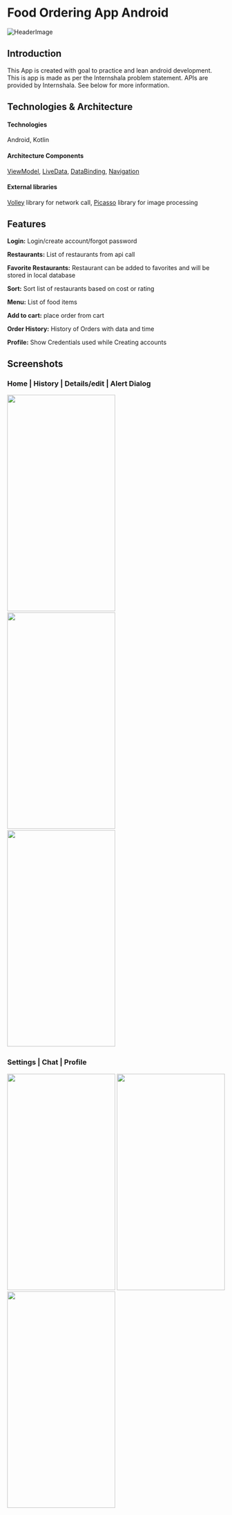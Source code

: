 # Food Ordering App Android
![HeaderImage](github_images/header.png)

## Introduction
This App is created with goal to practice and lean android development. This is app is made as per the Internshala problem statement. APIs are provided by Internshala.
See below for more information.

## Technologies & Architecture 

#### Technologies
Android, Kotlin

#### Architecture Components
[ViewModel](https://developer.android.com/topic/libraries/architecture/viewmodel), [LiveData](https://developer.android.com/topic/libraries/architecture/livedata), [DataBinding](https://developer.android.com/topic/libraries/data-binding), 
[Navigation](https://developer.android.com/guide/navigation/)

#### External libraries 
[Volley](https://google.github.io/volley/) library for network call,
[Picasso](https://square.github.io/picasso/) library for image processing 



## Features

**Login:** Login/create account/forgot password

**Restaurants:** List of restaurants from api call 

**Favorite Restaurants:** Restaurant can be added to favorites and will be stored in local database

**Sort:** Sort list of restaurants based on cost or rating

**Menu:** List of food items 

**Add to cart:** place order from cart 

**Order History:** History of Orders with data and time

**Profile:** Show Credentials used while Creating accounts 

## Screenshots

### Home | History | Details/edit | Alert Dialog 

<p align = "left" >
  <img width="250" height="500" src="git_images/home.jpg" > <img >  <img > <img >
  <img width="250" height="500"  src="git_images/history.jpg">  <img > <img > <img >
  <img width="250" height="500" src="git_images/details.jpg" >  <img > <img > <img >
  <ima width="250" height="500" src = "git_images/alert.jpg" > <img > <img > <img >
</p>

### Settings | Chat | Profile

<p align = "left" >
  <img width="250" height="500" src="github_images/settings.png">
  <img width="250" height="500"  src="github_images/chat.png"> 
  <img width="250" height="500" src="github_images/profile.png"> 
</p>
